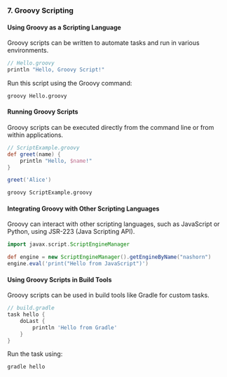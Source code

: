 
### 7. Groovy Scripting

#### Using Groovy as a Scripting Language
Groovy scripts can be written to automate tasks and run in various environments.

```groovy
// Hello.groovy
println "Hello, Groovy Script!"
```

Run this script using the Groovy command:
```sh
groovy Hello.groovy
```

#### Running Groovy Scripts
Groovy scripts can be executed directly from the command line or from within applications.

```groovy
// ScriptExample.groovy
def greet(name) {
    println "Hello, $name!"
}

greet('Alice')
```

```sh
groovy ScriptExample.groovy
```

#### Integrating Groovy with Other Scripting Languages
Groovy can interact with other scripting languages, such as JavaScript or Python, using JSR-223 (Java Scripting API).

```groovy
import javax.script.ScriptEngineManager

def engine = new ScriptEngineManager().getEngineByName("nashorn")
engine.eval('print("Hello from JavaScript")')
```

#### Using Groovy Scripts in Build Tools
Groovy scripts can be used in build tools like Gradle for custom tasks.

```groovy
// build.gradle
task hello {
    doLast {
        println 'Hello from Gradle'
    }
}
```

Run the task using:
```sh
gradle hello
```
